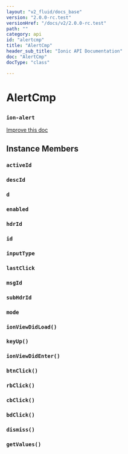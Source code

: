 ```yaml
---
layout: "v2_fluid/docs_base"
version: "2.0.0-rc.test"
versionHref: "/docs/v2/2.0.0-rc.test"
path: ""
category: api
id: "alertcmp"
title: "AlertCmp"
header_sub_title: "Ionic API Documentation"
doc: "AlertCmp"
docType: "class"

---
```










<h1 class="api-title">
<a class="anchor" name="alert-cmp" href="#alert-cmp"></a>

AlertCmp
<h3><code>ion-alert</code></h3>






</h1>

<a class="improve-v2-docs" href="http://github.com/driftyco/ionic/edit/master//src/components/alert/alert-component.ts#L6">
Improve this doc
</a>










<!-- @usage tag -->


<!-- @property tags -->



<!-- instance methods on the class -->

<h2><a class="anchor" name="instance-members" href="#instance-members"></a>Instance Members</h2>

<div id="activeId"></div>

<h3>
<a class="anchor" name="activeId" href="#activeId"></a>
<code>activeId</code>
  

</h3>












<div id="descId"></div>

<h3>
<a class="anchor" name="descId" href="#descId"></a>
<code>descId</code>
  

</h3>












<div id="d"></div>

<h3>
<a class="anchor" name="d" href="#d"></a>
<code>d</code>
  

</h3>












<div id="enabled"></div>

<h3>
<a class="anchor" name="enabled" href="#enabled"></a>
<code>enabled</code>
  

</h3>












<div id="hdrId"></div>

<h3>
<a class="anchor" name="hdrId" href="#hdrId"></a>
<code>hdrId</code>
  

</h3>












<div id="id"></div>

<h3>
<a class="anchor" name="id" href="#id"></a>
<code>id</code>
  

</h3>












<div id="inputType"></div>

<h3>
<a class="anchor" name="inputType" href="#inputType"></a>
<code>inputType</code>
  

</h3>












<div id="lastClick"></div>

<h3>
<a class="anchor" name="lastClick" href="#lastClick"></a>
<code>lastClick</code>
  

</h3>












<div id="msgId"></div>

<h3>
<a class="anchor" name="msgId" href="#msgId"></a>
<code>msgId</code>
  

</h3>












<div id="subHdrId"></div>

<h3>
<a class="anchor" name="subHdrId" href="#subHdrId"></a>
<code>subHdrId</code>
  

</h3>












<div id="mode"></div>

<h3>
<a class="anchor" name="mode" href="#mode"></a>
<code>mode</code>
  

</h3>












<div id="ionViewDidLoad"></div>

<h3>
<a class="anchor" name="ionViewDidLoad" href="#ionViewDidLoad"></a>
<code>ionViewDidLoad()</code>
  

</h3>












<div id="keyUp"></div>

<h3>
<a class="anchor" name="keyUp" href="#keyUp"></a>
<code>keyUp()</code>
  

</h3>












<div id="ionViewDidEnter"></div>

<h3>
<a class="anchor" name="ionViewDidEnter" href="#ionViewDidEnter"></a>
<code>ionViewDidEnter()</code>
  

</h3>












<div id="btnClick"></div>

<h3>
<a class="anchor" name="btnClick" href="#btnClick"></a>
<code>btnClick()</code>
  

</h3>












<div id="rbClick"></div>

<h3>
<a class="anchor" name="rbClick" href="#rbClick"></a>
<code>rbClick()</code>
  

</h3>












<div id="cbClick"></div>

<h3>
<a class="anchor" name="cbClick" href="#cbClick"></a>
<code>cbClick()</code>
  

</h3>












<div id="bdClick"></div>

<h3>
<a class="anchor" name="bdClick" href="#bdClick"></a>
<code>bdClick()</code>
  

</h3>












<div id="dismiss"></div>

<h3>
<a class="anchor" name="dismiss" href="#dismiss"></a>
<code>dismiss()</code>
  

</h3>












<div id="getValues"></div>

<h3>
<a class="anchor" name="getValues" href="#getValues"></a>
<code>getValues()</code>
  

</h3>















<!-- related link --><!-- end content block -->


<!-- end body block -->

